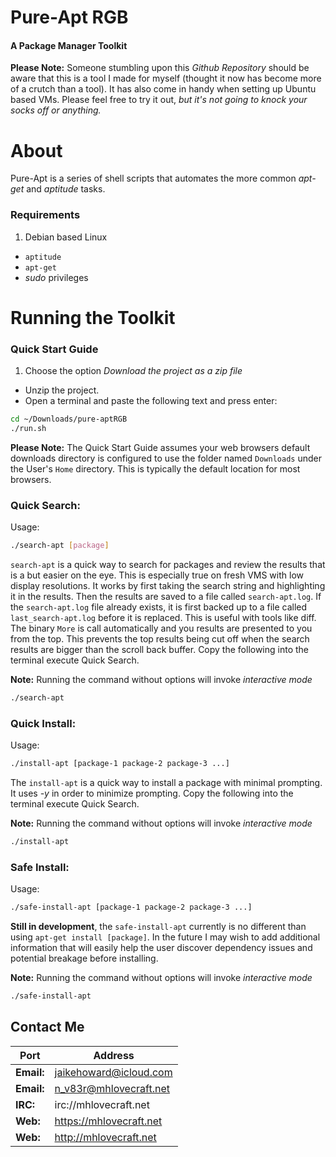 Pure-Apt RGB
============
#### A Package Manager Toolkit
**Please Note:** Someone stumbling upon this *Github Repository* should be aware that this is a tool I made for myself (thought it now has become more of a crutch than a tool).  It has also come in handy when setting up Ubuntu based VMs.  Please feel free to try it out, *but it's not going to knock your socks off or anything.*

# About
Pure-Apt is a series of shell scripts that automates the more common *apt-get* and *aptitude* tasks.

### Requirements
1. Debian based Linux
+ `aptitude`
+ `apt-get`
+ *sudo* privileges

# Running the Toolkit
### Quick Start Guide
1. Choose the option *Download the project as a zip file*
+ Unzip the project.
+ Open a terminal and paste the following text and press enter:
```bash
cd ~/Downloads/pure-aptRGB
./run.sh
```

**Please Note:** The Quick Start Guide assumes your web browsers default downloads directory is configured to use the folder named `Downloads` under the User's `Home` directory.  This is typically the default location for most browsers.

### Quick Search:
Usage:
```bash
./search-apt [package]
```
`search-apt` is a quick way to search for packages and review the results that is a but easier on the eye. This is especially true on fresh VMS with low display resolutions. It works by first taking the search string and highlighting it in the results.  Then the results are saved to a file called `search-apt.log`.  If the `search-apt.log` file already exists, it is first backed up to a file called `last_search-apt.log` before it is replaced.  This is useful with tools like diff.  The binary `More` is call automatically and you results are presented to you from the top.  This prevents the top results being cut off when the search results are bigger than the scroll back buffer.  Copy the following into the terminal execute Quick Search.

**Note:** Running the command without options will invoke *interactive mode*
```bash
./search-apt
```

### Quick Install:
Usage:
```bash
./install-apt [package-1 package-2 package-3 ...]
```
The `install-apt` is a quick way to install a package with minimal prompting.  It uses *-y* in order to minimize prompting.  Copy the following into the terminal execute Quick Search.

**Note:** Running the command without options will invoke *interactive mode*
```bash
./install-apt
```

### Safe Install:
Usage:
```bash
./safe-install-apt [package-1 package-2 package-3 ...]
```
**Still in development**, the `safe-install-apt` currently is no different than using `apt-get install [package]`.  In the future I may wish to add additional information that will easily help the user discover dependency issues and potential breakage before installing.

**Note:** Running the command without options will invoke *interactive mode*
```bash
./safe-install-apt
```

## Contact Me
Port | Address
--------|--------
**Email:** | jaikehoward@icloud.com
**Email:** | n_v83r@mhlovecraft.net
**IRC:** | irc://mhlovecraft.net
**Web:** | https://mhlovecraft.net
**Web:** | http://mhlovecraft.net
